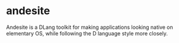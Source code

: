 # andesite
Andesite is a DLang toolkit for making applications looking native on elementary OS, while following the D language style more closely.
